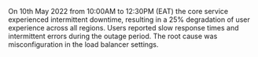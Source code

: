 On 10th May 2022 from 10:00AM to 12:30PM (EAT) the core service experienced intermittent downtime, resulting in a 25% degradation of user experience across all regions. Users reported slow response times and intermittent errors during the outage period. The root cause was misconfiguration in the load balancer settings.


